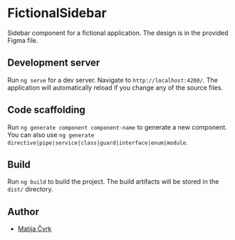 # FictionalSidebar

Sidebar component for a fictional application.
The design is in the provided Figma file.

## Development server

Run `ng serve` for a dev server. Navigate to `http://localhost:4200/`. The application will automatically reload if you change any of the source files.

## Code scaffolding

Run `ng generate component component-name` to generate a new component. You can also use `ng generate directive|pipe|service|class|guard|interface|enum|module`.

## Build

Run `ng build` to build the project. The build artifacts will be stored in the `dist/` directory.


## Author

- [Matija Čvrk](https://www.linkedin.com/in/consultant-matija-cvrk-1388b3101/)

